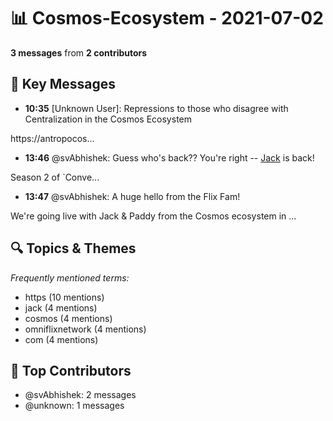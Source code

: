 # 📊 Cosmos-Ecosystem - 2021-07-02
**3 messages** from **2 contributors**

## 💬 Key Messages
- **10:35** [Unknown User]: Repressions to those who disagree with Centralization in the Cosmos Ecosystem

https://antropocos...
- **13:46** @svAbhishek: Guess who's back?? You're right -- [Jack](https://t.me/jackzampolin) is back!

Season 2 of `Conve...
- **13:47** @svAbhishek: A huge hello from the Flix Fam!

We're going live with Jack & Paddy from the Cosmos ecosystem in ...

## 🔍 Topics & Themes
*Frequently mentioned terms:*
- https (10 mentions)
- jack (4 mentions)
- cosmos (4 mentions)
- omniflixnetwork (4 mentions)
- com (4 mentions)

## 👥 Top Contributors
- @svAbhishek: 2 messages
- @unknown: 1 messages